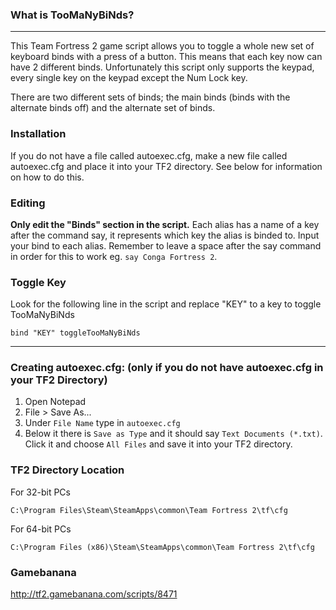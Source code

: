 ### What is TooMaNyBiNds?
---
This Team Fortress 2 game script allows you to toggle a whole new set of keyboard binds with a press of a button. This means that each key now can have 2 different binds. Unfortunately this script only supports the keypad, every single key on the keypad except the Num Lock key.

There are two different sets of binds; the main binds (binds with the alternate binds off) and the alternate set of binds.

### Installation
If you do not have a file called autoexec.cfg, make a new file called autoexec.cfg and place it into your TF2 directory. See below for information on how to do this.

### Editing
**Only edit the "Binds" section in the script.** Each alias has a name of a key after the command say, it represents which key the alias is binded to. Input your bind to each alias. Remember to leave a space after the say command in order for this to work eg. `say Conga Fortress 2`.

### Toggle Key
Look for the following line in the script and replace "KEY" to a key to toggle TooMaNyBiNds
```
bind "KEY" toggleTooMaNyBiNds
```

---

### Creating autoexec.cfg: (only if you do not have autoexec.cfg in your TF2 Directory)
1. Open Notepad
2. File > Save As...
3. Under `File Name` type in `autoexec.cfg`
4. Below it there is `Save as Type` and it should say `Text Documents (*.txt)`. Click it and choose `All Files` and save it into your TF2 directory.

### TF2 Directory Location
For 32-bit PCs
```
C:\Program Files\Steam\SteamApps\common\Team Fortress 2\tf\cfg
```

For 64-bit PCs
```
C:\Program Files (x86)\Steam\SteamApps\common\Team Fortress 2\tf\cfg
```

### Gamebanana
http://tf2.gamebanana.com/scripts/8471
